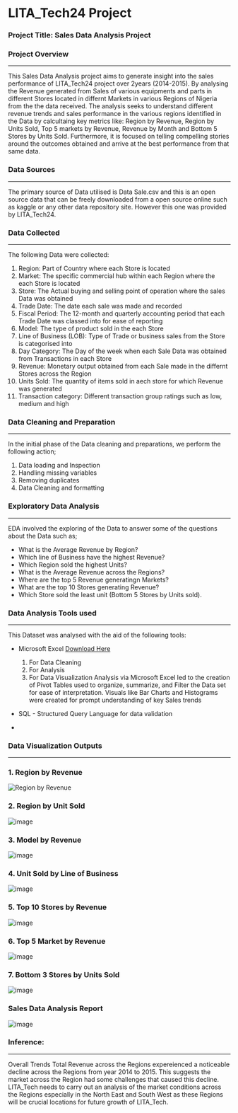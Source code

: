 # LITA_Tech24 Project

### Project Title: Sales Data Analysis Project

### Project Overview
---
This Sales Data Analysis project aims to generate insight into the sales performance of LITA_Tech24 project over 2years (2014-2015). By analysing the Revenue generated from Sales of various equipments and parts in different Stores located in differnt Markets in various Regions of Nigeria from the the data received. The analysis seeks to understand different revenue trends and sales performance in the various regions identified in the Data by calcultaing key metrics like: Region by Revenue, Region by Units Sold, Top 5 markets by Revenue, Revenue by Month and Bottom 5 Stores by Units Sold. Furthermore, it is focused on telling compelling stories around the outcomes obtained and arrive at the best performance from that same data.

### Data Sources
---
The primary source of Data utilised is Data Sale.csv and this is an open source data that can be freely downloaded from a open source online such as kaggle or any other data repository site. However this one was provided by LITA_Tech24.

### Data Collected
---
The following Data were collected:
  1. Region: Part of Country where each Store is located
  2. Market: The specific commercial hub within each Region where the each Store is located
  3. Store: The Actual buying and selling point of operation where the sales Data was obtained
  4. Trade Date: The date each sale was made and recorded
  5. Fiscal Period: The 12-month and quarterly accounting period that each Trade Date was classed into for ease of reporting
  6. Model: The type of product sold in the each Store
  7. Line of Business (LOB): Type of Trade or business sales from the Store is categorised into
  8. Day Category: The Day of the week when each Sale Data was obtained from Transactions in each Store
  9. Revenue: Monetary output obtained from each Sale made in the differnt Stores across the Region
  10. Units Sold: The quantity of items sold in aech store for which Revenue was generated
  11. Transaction category: Different transaction group ratings such as low, medium and high

### Data Cleaning and Preparation
---
In the initial phase of the Data cleaning and preparations, we perform the following action;
1. Data loading and Inspection
2. Handling missing variables
3. Removing duplicates
4. Data Cleaning and formatting

### Exploratory Data Analysis
---
EDA involved the exploring of the Data to answer some of the questions about the Data such as;
- What is the Average Revenue by Region?
- Which line of Business have the highest Revenue?
- Which Region sold the highest Units?
- What is the Average Revenue across the Regions?
- Where are the top 5 Revenue generatingn Markets?
- What are the top 10 Stores generating Revenue?
- Which Store sold the least unit (Bottom 5 Stores by Units sold).

### Data Analysis Tools used
---
This Dataset was analysed with the aid of the following tools:
- Microsoft Excel [Download Here](https://www.microsoft.com)
  1. For Data Cleaning
  2. For Analysis
  3. For Data Visualization
Analysis via Microsoft Excel led to the creation of Pivot Tables used to organize, summarize, and Filter the Data set for ease of interpretation.
Visuals like Bar Charts and Histograms were created for prompt understanding of key Sales trends
  
- SQL - Structured Query Language for data validation
- 

### Data Visualization Outputs
---
### 1. Region by Revenue
![Region by Revenue](https://github.com/user-attachments/assets/332d4a12-d8d3-4ae9-a042-02befc4abafd)

### 2. Region by Unit Sold
![image](https://github.com/user-attachments/assets/9d41f92f-d87f-44c9-a868-a8b073754bd5)

### 3. Model by Revenue
![image](https://github.com/user-attachments/assets/9dac227a-18d3-4361-a6e4-50c7741a8dcc)

### 4. Unit Sold by Line of Business
![image](https://github.com/user-attachments/assets/559bb267-5fc0-4446-b9ff-b52852f87c63)

### 5. Top 10 Stores by Revenue
![image](https://github.com/user-attachments/assets/1564c528-2cf9-468e-8c30-02d83bdd845e)

### 6. Top 5 Market by Revenue
![image](https://github.com/user-attachments/assets/6fa27155-8a87-432e-90b8-ac9d4c18b3cd)

### 7. Bottom 3 Stores by Units Sold
![image](https://github.com/user-attachments/assets/40afaf71-a7e8-48be-b064-c9186205da8f)

### Sales Data Analysis Report
![image](https://github.com/user-attachments/assets/d3d66e94-99a3-4955-b80e-8f9e4286ca52)

###  Inference:
---
Overall Trends
Total Revenue across the Regions expereienced a noticeable decline across the Regions from year 2014 to 2015. This suggests the market across the Region had some challenges that caused this decline. LITA_Tech needs to carry out an analysis of the market conditions across the Regions especially in the North East and South West as these Regions will be crucial locations for future growth of LITA_Tech.











